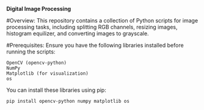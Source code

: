 **Digital Image Processing**

#Overview:
This repository contains a collection of Python scripts for image processing tasks, including splitting RGB channels, 
resizing images, histogram equilizer, and converting images to grayscale.

#Prerequisites:
Ensure you have the following libraries installed before running the scripts:

    OpenCV (opencv-python)
    NumPy
    Matplotlib (for visualization)
    os

You can install these libraries using pip:

    pip install opencv-python numpy matplotlib os


